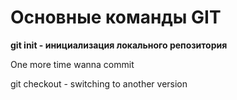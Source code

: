 # Основные команды GIT
**git init - инициализация локального репозитория**

One more time wanna commit

git checkout - switching to another version
